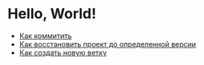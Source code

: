 # Hello, World!
- [Как коммитить](./commit_help.md)
- [Как восстановить проект до определенной версии](./reset_help.md)
- [Как создать новую ветку](./branch_help.md)
